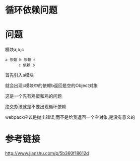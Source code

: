 # 循环依赖问题

# 问题

模块a,b,c

```
a 依赖 b 依赖 c
      c 依赖 b
```

首先引入a模块

就会出现c模块中的依赖b返回是空的Object对象

这是一个先有鸡蛋和鸡的问题

绝交办法就是不要出现循环依赖

webpack应该是抛出错误,而不是给我返回一个空对象,是没有意义的

# 参考链接

http://www.jianshu.com/p/5b360f18612d

